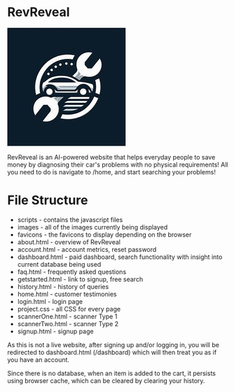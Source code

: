 # RevReveal

<img src = "images/logo.png">

<p>RevReveal is an AI-powered website that helps everyday people to save money by diagnosing their car's problems with no physical requirements! All you need to do is navigate to /home, and start searching your problems!</p>

# File Structure
<ul>
  <li>scripts - contains the javascript files</li>
  <li>images - all of the images currently being displayed</li>
  <li>favicons - the favicons to display depending on the browser</li>
  <li>about.html - overview of RevReveal</li>
  <li>account.html - account metrics, reset password</li>
  <li>dashboard.html - paid dashboard, search functionality with insight into current database being used</li>
  <li>faq.html - frequently asked questions</li>
  <li>getstarted.html - link to signup, free search</li>
  <li>history.html - history of queries</li>
  <li>home.html - customer testimonies</li>
  <li>login.html - login page</li>
  <li>project.css - all CSS for every page</li>
  <li>scannerOne.html - scanner Type 1</li>
  <li>scannerTwo.html - scanner Type 2</li>
  <li>signup.html - signup page</li>
</ul>

As this is not a live website, after signing up and/or logging in, you will be redirected to dashboard.html (/dashboard) which will then treat you as if you have an account. <br>

Since there is no database, when an item is added to the cart, it persists using browser cache, which can be cleared by clearing your history.

